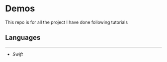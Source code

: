 # Demos
This repo is for all the project I have done following tutorials

## Languages
----------
+ *Swift*
